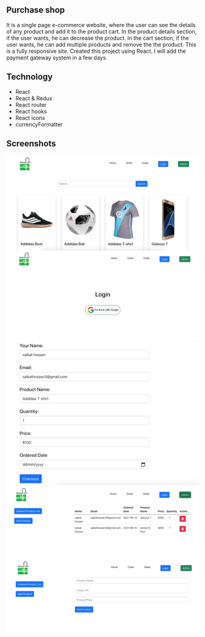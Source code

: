## Purchase shop

It is a single page e-commerce website, where the user can see the details of any product and add it to the product cart. In the product details section, if the user wants, he can decrease the product. In the cart section, if the user wants, he can add multiple products and remove the the product. This is a fully responsive site. Created this project using React. I will add the payment gateway system in a few days.


## Technology

* React
* React & Redux 
* React router
* React hooks
* React icons
* currencyFormatter


## Screenshots
![](screenShot/s1.PNG)
![](screenShot/s2.PNG)
![](screenShot/s3.PNG)
![](screenShot/s4.PNG)
![](screenShot/s5.PNG)